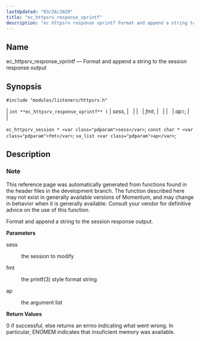 ```yaml
---
lastUpdated: "03/26/2020"
title: "ec_httpsrv_response_vprintf"
description: "ec httpsrv response vprintf Format and append a string to the session response output int ec httpsrv response vprintf sess fmt ap ec httpsrv session sess const char fmt va list ap This reference page was automatically generated from functions found in the header files in the development branch The..."
---
```


<a name="apis.ec_httpsrv_response_vprintf"></a> 
## Name

ec_httpsrv_response_vprintf — Format and append a string to the session response output

## Synopsis

`#include "modules/listeners/httpsrv.h"`

| `int **ec_httpsrv_response_vprintf** (` | <var class="pdparam">sess</var>, |   |
|   | <var class="pdparam">fmt</var>, |   |
|   | <var class="pdparam">ap</var>`)`; |   |

`ec_httpsrv_session * <var class="pdparam">sess</var>`;
`const char * <var class="pdparam">fmt</var>`;
`va_list <var class="pdparam">ap</var>`;<a name="idp53222704"></a> 
## Description

### Note

This reference page was automatically generated from functions found in the header files in the development branch. The function described here may not exist in generally available versions of Momentum, and may change in behavior when it is generally available. Consult your vendor for definitive advice on the use of this function.

Format and append a string to the session response output.

**<a name="idp53225584"></a> Parameters**

<dl class="variablelist">

<dt>sess</dt>

<dd>

the session to modify

</dd>

<dt>fmt</dt>

<dd>

the printf(3) style format string

</dd>

<dt>ap</dt>

<dd>

the argument list

</dd>

</dl>

**<a name="idp53231984"></a> Return Values**

0 if successful, else returns an errno indicating what went wrong. In particular, ENOMEM indicates that insuficient memory was available.